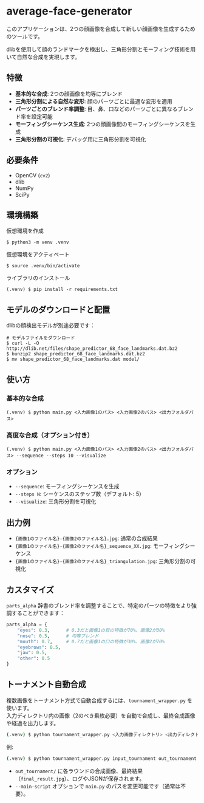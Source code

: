 # average-face-generator

このアプリケーションは、2つの顔画像を合成して新しい顔画像を生成するためのツールです。

dlibを使用して顔のランドマークを検出し、三角形分割とモーフィング技術を用いて自然な合成を実現します。

## 特徴

- **基本的な合成**: 2つの顔画像を均等にブレンド
- **三角形分割による自然な変形**: 顔のパーツごとに最適な変形を適用
- **パーツごとのブレンド率調整**: 目、鼻、口などのパーツごとに異なるブレンド率を設定可能
- **モーフィングシーケンス生成**: 2つの顔画像間のモーフィングシーケンスを生成
- **三角形分割の可視化**: デバッグ用に三角形分割を可視化
<!-- - **特徴強調モード**: 特定の顔パーツの特徴をより強調した合成 -->

## 必要条件

- OpenCV (`cv2`)
- dlib
- NumPy
- SciPy

## 環境構築

仮想環境を作成

```shell
$ python3 -m venv .venv
```

仮想環境をアクティベート

```shell
$ source .venv/bin/activate
```

ライブラリのインストール

```shell
(.venv) $ pip install -r requirements.txt
```

## モデルのダウンロードと配置

dlibの顔検出モデルが別途必要です：

```shell
# モデルファイルをダウンロード
$ curl -L -O http://dlib.net/files/shape_predictor_68_face_landmarks.dat.bz2
$ bunzip2 shape_predictor_68_face_landmarks.dat.bz2
$ mv shape_predictor_68_face_landmarks.dat model/
```

## 使い方

### 基本的な合成

```shell
(.venv) $ python main.py <入力画像1のパス> <入力画像2のパス> <出力フォルダパス>
```

### 高度な合成（オプション付き）

```shell
(.venv) $ python main.py <入力画像1のパス> <入力画像2のパス> <出力フォルダパス> --sequence --steps 10 --visualize
```

### オプション

- `--sequence`: モーフィングシーケンスを生成
- `--steps N`: シーケンスのステップ数（デフォルト: 5）
- `--visualize`: 三角形分割を可視化
<!-- - `--enhance-features`: 特徴強調モードで合成画像を生成 -->

## 出力例

- `{画像1のファイル名}-{画像2のファイル名}.jpg`: 通常の合成結果
- `{画像1のファイル名}-{画像2のファイル名}_sequence_XX.jpg`: モーフィングシーケンス
- `{画像1のファイル名}-{画像2のファイル名}_triangulation.jpg`: 三角形分割の可視化
<!-- - `{画像1のファイル名}-{画像2のファイル名}_enhanced_features.jpg`: 特徴強調版 -->

## カスタマイズ

`parts_alpha` 辞書のブレンド率を調整することで、特定のパーツの特徴をより強調することができます：

```python
parts_alpha = {
    "eyes": 0.3,      # 0.3だと画像1の目の特徴が70%、画像2が30%
    "nose": 0.5,      # 均等ブレンド
    "mouth": 0.7,     # 0.7だと画像1の口の特徴が30%、画像2が70%
    "eyebrows": 0.5,  
    "jaw": 0.5,       
    "other": 0.5      
}
```

## トーナメント自動合成

複数画像をトーナメント方式で自動合成するには、`tournament_wrapper.py` を使います。  
入力ディレクトリ内の画像（2のべき乗枚必要）を自動で合成し、最終合成画像や経過を出力します。

```sh
(.venv) $ python tournament_wrapper.py <入力画像ディレクトリ> <出力ディレクトリ>
```

例:

```sh
(.venv) $ python tournament_wrapper.py input_tournament out_tournament
```

- `out_tournament/` に各ラウンドの合成画像、最終結果（`final_result.jpg`）、ログやJSONが保存されます。
- `--main-script` オプションで `main.py` のパスを変更可能です（通常は不要）。
